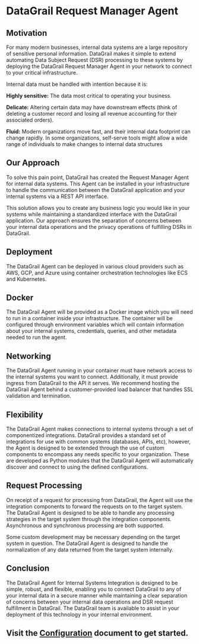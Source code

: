 # DataGrail Request Manager Agent
##  Motivation 
For many modern businesses, internal data systems are a large repository of sensitive personal information. DataGrail makes it simple to extend automating Data Subject Request (DSR) processing to these systems by deploying the DataGrail Request Manager Agent in your network to connect to your critical infrastructure.

Internal data must be handled with intention because it is:

**Highly sensitive:** The data most critical to operating your business.

**Delicate:** Altering certain data may have downstream effects (think of deleting a customer record and losing all revenue accounting for their associated orders).

**Fluid:** Modern organizations move fast, and their internal data footprint can change rapidly. In some organizations, self-serve tools might allow a wide range of individuals to make changes to internal data structures

## Our Approach
To solve this pain point, DataGrail has created the Request Manager Agent for internal data systems. This Agent can be installed in your infrastructure to handle the communication between the DataGrail application and your internal systems via a REST API interface.

This solution allows you to create any business logic you would like in your systems while maintaining a standardized interface with the DataGrail application. Our approach ensures the separation of concerns between your internal data operations and the privacy operations of fulfilling DSRs in DataGrail. 

## Deployment
The DataGrail Agent can be deployed in various cloud providers such as AWS, GCP, and Azure using container orchestration technologies like ECS and Kubernetes.

## Docker 
The DataGrail Agent will be provided as a Docker image which you will need to run in a container inside your infrastructure. The container will be configured through environment variables which will contain information about your internal systems, credentials, queries, and other metadata needed to run the agent.

## Networking
The DataGrail Agent running in your container must have network access to the internal systems you want to connect. Additionally, it must provide ingress from DataGrail to the API it serves. We recommend hosting the DataGrail Agent behind a customer-provided load balancer that handles SSL validation and termination.

## Flexibility
The DataGrail Agent makes connections to internal systems through a set of componentized integrations. DataGrail provides a standard set of integrations for use with common systems (databases, APIs, etc), however, the Agent is designed to be extended through the use of custom components to encompass any needs specific to your organization. These are developed as Python modules that the DataGrail Agent will automatically discover and connect to using the defined configurations.

## Request Processing
On receipt of a request for processing from DataGrail, the Agent will use the integration components to forward the requests on to the target system. The DataGrail Agent is designed to be able to handle any processing strategies in the target system through the integration components. Asynchronous and synchronous processing are both supported. 

Some custom development may be necessary depending on the target system in question. The DataGrail Agent is designed to handle the normalization of any data returned from the target system internally.

## Conclusion
The DataGrail Agent for Internal Systems Integration is designed to be simple, robust, and flexible, enabling you to connect DataGrail to any of your internal data in a secure manner while maintaining a clear separation of concerns between your internal data operations and DSR request fulfillment in DataGrail. The DataGrail team is available to assist in your deployment of this technology in your internal environment.

## Visit the [Configuration](/CONFIGURATION.md) document to get started. 